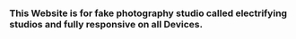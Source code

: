 ### This Website is for fake photography studio called electrifying studios and fully responsive on all Devices.

### 
